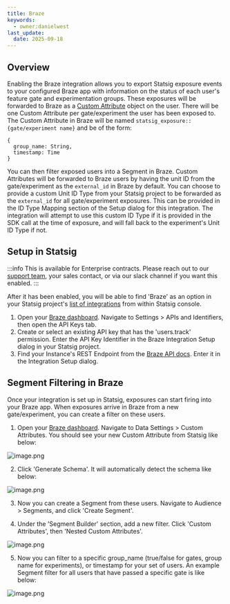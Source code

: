 ```yaml
---
title: Braze
keywords:
  - owner:danielwest
last_update:
  date: 2025-09-18
---
```


## Overview

Enabling the Braze integration allows you to export Statsig exposure events to your configured Braze app with information on the status of each user's feature gate and experimentation groups. These exposures will be forwarded to Braze as a [Custom Attribute](https://www.braze.com/docs/user_guide/data/custom_data/custom_attributes) object on the user. There will be one Custom Attribute per gate/experiment the user has been exposed to. The Custom Attribute in Braze will be named `statsig_exposure::{gate/experiment name}` and be of the form:

```
{
  group_name: String,
  timestamp: Time
}
```

You can then filter exposed users into a Segment in Braze. Custom Attributes will be forwarded to Braze users by having the unit ID from the gate/experiment as the `external_id` in Braze by default. You can choose to provide a custom Unit ID Type from your Statsig project to be forwarded as the `external_id` for all gate/experiment exposures. This can be provided in the ID Type Mapping section of the Setup dialog for this integration. The integration will attempt to use this custom ID Type if it is provided in the SDK call at the time of exposure, and will fall back to the experiment's Unit ID Type if not.

## Setup in Statsig

:::info
This is available for Enterprise contracts. Please reach out to our [support team](mailto:support@statsig.com), your sales contact, or via our slack channel if you want this enabled.
:::

After it has been enabled, you will be able to find 'Braze' as an option in your Statsig project's [list of integrations](https://console.statsig.com/integrations) from within Statsig console.

1. Open your [Braze dashboard](https://dashboard.braze.com/). Navigate to Settings > APIs and Identifiers, then open the API Keys tab.
2. Create or select an existing API key that has the 'users.track' permission. Enter the API Key Identifier in the Braze Integration Setup dialog in your Statsig project.
3. Find your Instance's REST Endpoint from the [Braze API docs](https://www.braze.com/docs/api/basics/#api-definitions/). Enter it in the Integration Setup dialog.

## Segment Filtering in Braze

Once your integration is set up in Statsig, exposures can start firing into your Braze app. When exposures arrive in Braze from a new gate/experiment, you can create a filter on these users.

1. Open your [Braze dashboard](https://dashboard.braze.com/). Navigate to Data Settings > Custom Attributes. You should see your new Custom Attribute from Statsig like below:

![image.png](https://graphite-user-uploaded-assets-prod.s3.amazonaws.com/qQgXOng6fMO38nDCoRsE/9b09c6b2-b230-499a-a303-29bfe254c6bd.png)

2. Click 'Generate Schema'. It will automatically detect the schema like below:

![image.png](https://graphite-user-uploaded-assets-prod.s3.amazonaws.com/qQgXOng6fMO38nDCoRsE/f6545fc7-e328-44af-8f32-700d442c7869.png)

3. Now you can create a Segment from these users. Navigate to Audience > Segments, and click 'Create Segment'.

4. Under the 'Segment Builder' section, add a new filter. Click 'Custom Attributes', then 'Nested Custom Attributes'.

![image.png](https://graphite-user-uploaded-assets-prod.s3.amazonaws.com/qQgXOng6fMO38nDCoRsE/d0257d44-793c-4ceb-b81e-4a0d58019ff0.png)

5. Now you can filter to a specific group_name (true/false for gates, group name for experiments), or timestamp for your set of users. An example Segment filter for all users that have passed a specific gate is like below:

![image.png](https://graphite-user-uploaded-assets-prod.s3.amazonaws.com/qQgXOng6fMO38nDCoRsE/20d71870-98bf-47b0-aa8d-e0aed4d7a2df.png)
